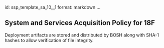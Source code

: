 id: ssp_template_sa_10__1
format: markdown
...
## System and Services Acquisition Policy for 18F

Deployment artifacts are stored and distributed by BOSH along with SHA-1 hashes to allow verification of file integrity.
